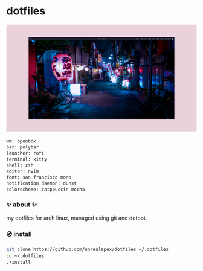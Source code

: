 # dotfiles

![screenshot of arch linux rice](rice.png)
```
wm: openbox
bar: polybar
launcher: rofi
terminal: kitty
shell: zsh
editor: nvim
font: san francisco mono
notification daemon: dunst
colorscheme: catppuccin mocha
```

### ✨ about ✨
my dotfiles for arch linux, managed using git and dotbot.

### 💿 install
```sh
git clone https://github.com/unrealapex/dotfiles ~/.dotfiles
cd ~/.dotfiles
./install
```
